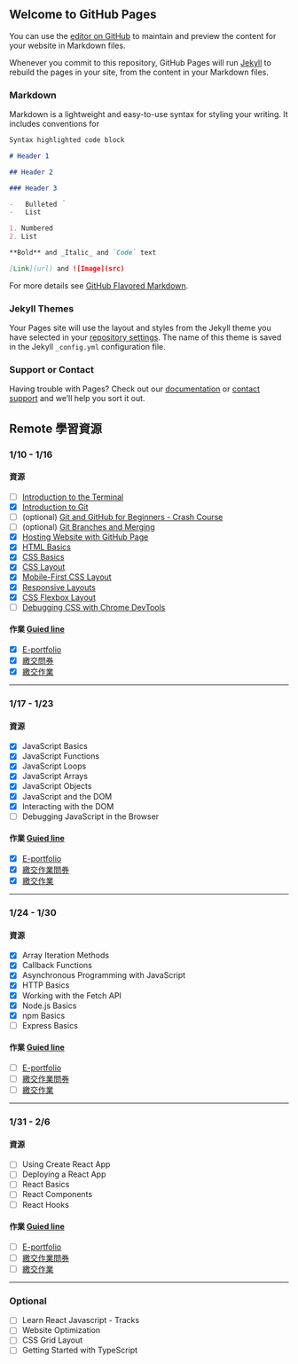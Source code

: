 ## Welcome to GitHub Pages

You can use the [editor on GitHub](https://github.com/yuuuu0311/yuuuu0311.github.io/edit/main/README.md) to maintain and preview the content for your website in Markdown files.

Whenever you commit to this repository, GitHub Pages will run [Jekyll](https://jekyllrb.com/) to rebuild the pages in your site, from the content in your Markdown files.

### Markdown

Markdown is a lightweight and easy-to-use syntax for styling your writing. It includes conventions for

```markdown
Syntax highlighted code block

# Header 1

## Header 2

### Header 3

-   Bulleted ｀
-   List

1. Numbered
2. List

**Bold** and _Italic_ and `Code` text

[Link](url) and ![Image](src)
```

For more details see [GitHub Flavored Markdown](https://guides.github.com/features/mastering-markdown/).

### Jekyll Themes

Your Pages site will use the layout and styles from the Jekyll theme you have selected in your [repository settings](https://github.com/yuuuu0311/yuuuu0311.github.io/settings/pages). The name of this theme is saved in the Jekyll `_config.yml` configuration file.

### Support or Contact

Having trouble with Pages? Check out our [documentation](https://docs.github.com/categories/github-pages-basics/) or [contact support](https://support.github.com/contact) and we’ll help you sort it out.

## Remote 學習資源

### 1/10 - 1/16

#### 資源

-   [ ] [Introduction to the Terminal](https://teamtreehouse.com/library/introduction-to-the-terminal)
-   [x] [Introduction to Git](https://teamtreehouse.com/library/introduction-to-git)
-   [ ] (optional) [Git and GitHub for Beginners - Crash Course](https://www.youtube.com/watch?v=RGOj5yH7evk&ab_channel=freeCodeCamp.org)
-   [ ] (optional) [Git Branches and Merging](https://teamtreehouse.com/library/git-branches-and-merging)
-   [x] [Hosting Website with GitHub Page](https://pages.github.com/)
-   [x] [HTML Basics](https://teamtreehouse.com/library/html-basics-2)
-   [x] [CSS Basics](https://teamtreehouse.com/library/css-basics-5)
-   [x] [CSS Layout](https://teamtreehouse.com/library/css-basics-5)
-   [x] [Mobile-First CSS Layout](https://teamtreehouse.com/library/mobilefirst-css-layout)
-   [x] [Responsive Layouts](https://teamtreehouse.com/library/responsive-layouts)
-   [x] [CSS Flexbox Layout](https://teamtreehouse.com/library/css-flexbox-layout)
-   [ ] [Debugging CSS with Chrome DevTools](https://teamtreehouse.com/library/debugging-css-with-chrome-devtools)

#### 作業 [Guied line](https://drive.google.com/file/d/1-Vkim3go6l2Q25aKGeG1kyebl7DiENNP/view)

-   [x] [E-portfolio](https://docs.google.com/forms/d/e/1FAIpQLSc86_L1V9KF85NpyStQIxkZtfp949bHhLgOnXywAD-8kPf-zA/viewform)
-   [x] [繳交問券](https://docs.google.com/forms/d/e/1FAIpQLSf2aBrtQ7Qk4TRlbUVUJYUUmuRSw96wzmRBDDf2oEgFa73aSA/viewform)
-   [x] [繳交作業](https://yuuuu0311.github.io/AppworkSchool/week-1/Assignment-1/)

---

### 1/17 - 1/23

#### 資源

-   [x] JavaScript Basics
-   [x] JavaScript Functions
-   [x] JavaScript Loops
-   [x] JavaScript Arrays
-   [x] JavaScript Objects
-   [x] JavaScript and the DOM
-   [x] Interacting with the DOM
-   [ ] Debugging JavaScript in the Browser

#### 作業 [Guied line](https://drive.google.com/file/d/10k6Oqin70dzYDazosfGC_Bd-kxmNFUNu/view)

-   [x] [E-portfolio](https://docs.google.com/forms/d/e/1FAIpQLSc86_L1V9KF85NpyStQIxkZtfp949bHhLgOnXywAD-8kPf-zA/viewform)
-   [x] [繳交作業問券](https://docs.google.com/forms/d/e/1FAIpQLScozIo3BWV1_hdJTY_79OjytuedHK95rF0O8evT9E4CnKwG2Q/viewform)
-   [x] [繳交作業](https://yuuuu0311.github.io/AppworkSchool/week-2/Assignment-1/)

---

### 1/24 - 1/30

#### 資源

-   [x] Array Iteration Methods
-   [x] Callback Functions
-   [x] Asynchronous Programming with JavaScript
-   [x] HTTP Basics
-   [x] Working with the Fetch API
-   [x] Node.js Basics
-   [x] npm Basics
-   [ ] Express Basics

#### 作業 [Guied line](https://drive.google.com/file/d/14gsxxX2So8imYUrP0GWVmRP07mbw8_NM/view)

-   [ ] [E-portfolio](https://docs.google.com/forms/d/e/1FAIpQLSc86_L1V9KF85NpyStQIxkZtfp949bHhLgOnXywAD-8kPf-zA/viewform)
-   [ ] [繳交作業問券]()
-   [ ] [繳交作業](https://yuuuu0311.github.io/AppworkSchool/week-3/Assignment-1/)

---

### 1/31 - 2/6

#### 資源

-   [ ] Using Create React App
-   [ ] Deploying a React App
-   [ ] React Basics
-   [ ] React Components
-   [ ] React Hooks

#### 作業 [Guied line]()

-   [ ] [E-portfolio](https://docs.google.com/forms/d/e/1FAIpQLSc86_L1V9KF85NpyStQIxkZtfp949bHhLgOnXywAD-8kPf-zA/viewform)
-   [ ] [繳交作業問券]()
-   [ ] [繳交作業](https://yuuuu0311.github.io/AppworkSchool/week-3/Assignment-1/)

---

### Optional

-   [ ] Learn React Javascript - Tracks
-   [ ] Website Optimization
-   [ ] CSS Grid Layout
-   [ ] Getting Started with TypeScript
